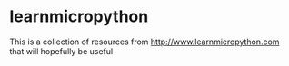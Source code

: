 # learnmicropython
This is a collection of resources from http://www.learnmicropython.com that will hopefully be useful
